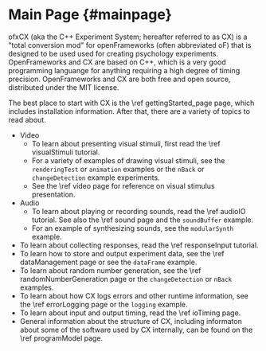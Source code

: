 Main Page                         {#mainpage}
=========

ofxCX (aka the C++ Experiment System; hereafter referred to as CX) is a "total conversion mod" for openFrameworks (often abbreviated oF) that 
is designed to be used used for creating psychology experiments. OpenFrameworks and CX are based on C++, which
is a very good programming languange for anything requiring a high degree of timing precision. OpenFrameworks 
and CX are both free and open source, distributed under the MIT license.

The best place to start with CX is the \ref gettingStarted_page page, which includes installation information. After that, there are a variety of topics to read about.

+ Video
   * To learn about presenting visual stimuli, first read the \ref visualStimuli tutorial. 
   * For a variety of examples of drawing visual stimuli, see the `renderingTest` or `animation` examples or the `nBack` or `changeDetection` example experiments. 
   * See the \ref video page for reference on visual stimulus presentation.
+ Audio
   * To learn about playing or recording sounds, read the \ref audioIO tutorial. See also the \ref sound page and the `soundBuffer` example.
   * For an example of synthesizing sounds, see the `modularSynth` example.
+ To learn about collecting responses, read the \ref responseInput tutorial.
+ To learn how to store and output experiment data, see the \ref dataManagement page or see the `dataFrame` example.
+ To learn about random number generation, see the \ref randomNumberGeneration page or the `changeDetection` or `nBack` examples.
+ To learn about how CX logs errors and other runtime information, see the \ref errorLogging page or the `logging` example.
+ To learn about input and output timing, read the \ref ioTiming page.
+ General information about the structure of CX, including informaton about some of the software used by CX internally, can be found on the \ref programModel page.


